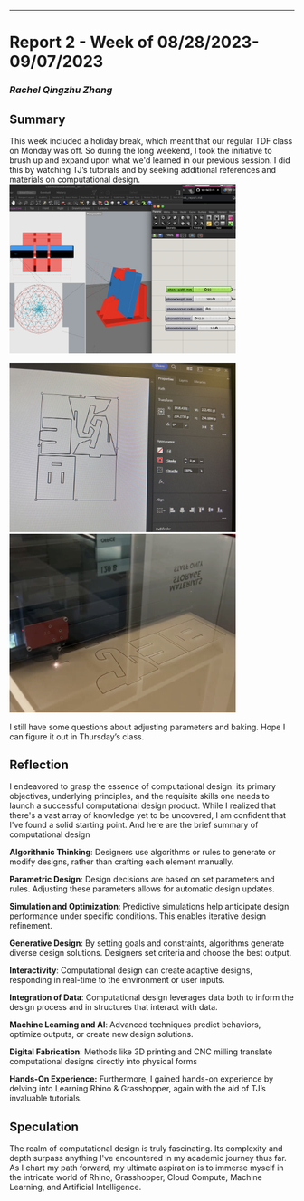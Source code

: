 ---
# Report 2 - Week of 08/28/2023-09/07/2023 #
### *Rachel Qingzhu Zhang* ###

## Summary ##
This week included a holiday break, which meant that our regular TDF class on Monday was off. So during the long weekend, I took the initiative to brush up and expand upon what we'd learned in our previous session. I did this by watching TJ’s tutorials and by seeking additional references and materials on computational design.
<img width="400" alt="Screenshot%202023-08-30%20at%2016.14.28" src="https://github.com/Berkeley-MDes/tdf-fa23-Rachel-Qingzhu-Zhang/blob/main/weekly-reports/Screenshot%202023-08-30%20at%2016.14.28.png">


<img width="400" alt="WechatIMG929.jpg" src="https://github.com/Berkeley-MDes/tdf-fa23-Rachel-Qingzhu-Zhang/blob/main/weekly-reports/WechatIMG929.jpg">

<img width="400" alt="cutting.png" src="https://github.com/Berkeley-MDes/tdf-fa23-Rachel-Qingzhu-Zhang/blob/main/weekly-reports/cutting.png">

I still have some questions about adjusting parameters and baking. Hope I can figure it out in Thursday’s class.


## Reflection ##

I endeavored to grasp the essence of computational design: its primary objectives, underlying principles, and the requisite skills one needs to launch a successful computational design product. While I realized that there's a vast array of knowledge yet to be uncovered, I am confident that I've found a solid starting point. And here are the brief summary of computational design

  **Algorithmic Thinking**: Designers use algorithms or rules to generate or modify designs, rather than crafting each element manually.

  **Parametric Design**: Design decisions are based on set parameters and rules. Adjusting these parameters allows for automatic design updates.

  **Simulation and Optimization**: Predictive simulations help anticipate design performance under specific conditions. This enables iterative design refinement.

  **Generative Design**: By setting goals and constraints, algorithms generate diverse design solutions. Designers set criteria and choose the best output.

  **Interactivity**: Computational design can create adaptive designs, responding in real-time to the environment or user inputs.

  **Integration of Data**: Computational design leverages data both to inform the design process and in structures that interact with data.

  **Machine Learning and AI**: Advanced techniques predict behaviors, optimize outputs, or create new design solutions.

  **Digital Fabrication**: Methods like 3D printing and CNC milling translate computational designs directly into physical forms

  **Hands-On Experience:**
  Furthermore, I gained hands-on experience by delving into Learning Rhino & Grasshopper, again with the aid of TJ’s invaluable tutorials.

## Speculation ##
The realm of computational design is truly fascinating. Its complexity and depth surpass anything I've encountered in my academic journey thus far. As I chart my path forward, my ultimate aspiration is to immerse myself in the intricate world of Rhino, Grasshopper, Cloud Compute, Machine Learning, and Artificial Intelligence.
